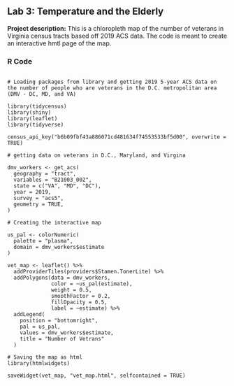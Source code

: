 ## Lab 3: Temperature and the Elderly

**Project description:** 
This is a chloropleth map of the number of veterans in Virginia census tracts based off 2019 ACS data. The code is meant to create an interactive hmtl page of the map.

### R Code 

```{r  Exercise 6.8, 2 plotting points part 1}

# Loading packages from library and getting 2019 5-year ACS data on the number of people who are veterans in the D.C. metropolitan area (DMV - DC, MD, and VA)

library(tidycensus)
library(shiny)
library(leaflet)
library(tidyverse)

census_api_key("b6b09fbf43a886071cd481634f74553533bf5d00", overwrite = TRUE)

# getting data on veterans in D.C., Maryland, and Virgina

dmv_workers <- get_acs(
  geography = "tract",
  variables = "B21003_002",
  state = c("VA", "MD", "DC"),
  year = 2019,
  survey = "acs5",
  geometry = TRUE,
)

# Creating the interactive map

us_pal <- colorNumeric(
  palette = "plasma",
  domain = dmv_workers$estimate
)

vet_map <- leaflet() %>%
  addProviderTiles(providers$Stamen.TonerLite) %>%
  addPolygons(data = dmv_workers,
              color = ~us_pal(estimate),
              weight = 0.5,
              smoothFactor = 0.2,
              fillOpacity = 0.5,
              label = ~estimate) %>%
  addLegend(
    position = "bottomright",
    pal = us_pal,
    values = dmv_workers$estimate,
    title = "Number of Vetrans"
  )

# Saving the map as html
library(htmlwidgets)

saveWidget(vet_map, "vet_map.html", selfcontained = TRUE)




```

